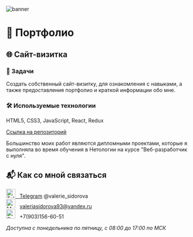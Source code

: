 ![banner](https://user-images.githubusercontent.com/62873844/187871721-1dc42f2f-cc0a-4ea0-9d01-de96a5db47fc.png)

# :briefcase: Портфолио
## :globe_with_meridians: Сайт-визитка
### :pencil: Задачи
Cоздать собственный сайт-визитку, для ознакомления с навыками, а также предоставления портфолио и краткой информации обо мне.  
### :hammer_and_wrench: Используемые технологии
HTML5, CSS3, JavaScript, React, Redux 

[Ссылка на репозиторий](https://github.com/valerie-sidman/business-card)


Большинство моих работ являются дипломными проектами, которые я выполняла во время обучения в Нетологии на курсе "Веб-разработчик с нуля".

## :mailbox_with_mail: Как со мной связаться

[<img src="https://github.com/gauravghongde/social-icons/blob/master/PNG/Color/Telegram.png" title="Telegram" alt="Telegram" width="25" height="25"/>&nbsp;&nbsp;&nbsp;Telegram](https://t.me/valerie_sidorova) 
@valerie_sidorova<br/>
<img src="https://user-images.githubusercontent.com/62873844/187901407-d7bd4659-3800-4fae-b1aa-071f0f990201.png" title="Mail" alt="Mail" width="25" height="25"/>&nbsp;&nbsp;&nbsp;valeriasidorova93@yandex.ru<br/>
<img src="https://user-images.githubusercontent.com/62873844/187903007-6ed4e17f-58e5-49f1-9b8e-e7c04c7ec3e0.png" title="Call" alt="Call" width="25" height="25"/>&nbsp;&nbsp;&nbsp;+7(903)156-60-51<br/>

*Доступна с понедельника по пятницу, с 08:00 до 17:00 по МСК*




